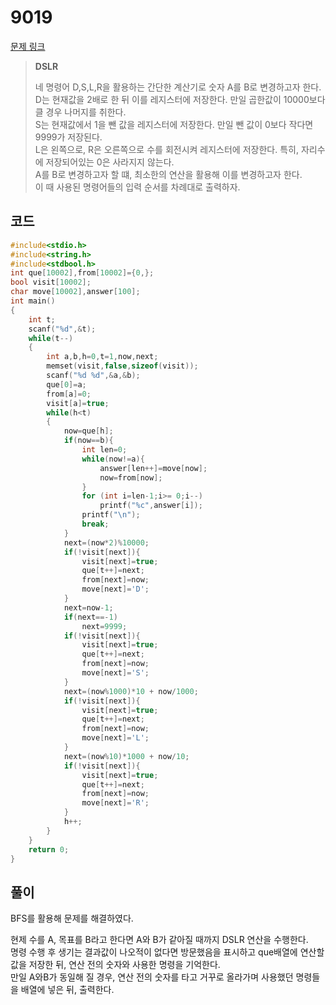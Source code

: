 # 9019

[문제 링크](https://www.acmicpc.net/problem/9019)

> __DSLR__
>
> 네 명령어 D,S,L,R을 활용하는 간단한 계산기로 숫자 A를 B로 변경하고자 한다.  
> D는 현재값을 2배로 한 뒤 이를 레지스터에 저장한다. 만일 곱한값이 10000보다 클 경우 나머지를 취한다.  
> S는 현재값에서 1을 뺀 값을 레지스터에 저장한다. 만일 뺀 값이 0보다 작다면 9999가 저장된다.  
> L은 왼쪽으로, R은 오른쪽으로 수를 회전시켜 레지스터에 저장한다. 특히, 자리수에 저장되어있는 0은 사라지지 않는다.  
> A를 B로 변경하고자 할 떄, 최소한의 연산을 활용해 이를 변경하고자 한다.  
> 이 때 사용된 명령어들의 입력 순서를 차례대로 출력하자.  

## 코드

```c
#include<stdio.h>
#include<string.h>
#include<stdbool.h>
int que[10002],from[10002]={0,};
bool visit[10002];
char move[10002],answer[100];
int main()
{
    int t;
    scanf("%d",&t);
    while(t--)
    {
        int a,b,h=0,t=1,now,next;
        memset(visit,false,sizeof(visit));
        scanf("%d %d",&a,&b);
        que[0]=a;
        from[a]=0;
        visit[a]=true;
        while(h<t)
        {
            now=que[h];
            if(now==b){
                int len=0;
                while(now!=a){
                    answer[len++]=move[now];
                    now=from[now];
                }
                for (int i=len-1;i>= 0;i--)
                    printf("%c",answer[i]);
                printf("\n");
                break;
            }
            next=(now*2)%10000;
            if(!visit[next]){
                visit[next]=true;
                que[t++]=next;
                from[next]=now;
                move[next]='D';
            }
            next=now-1;
            if(next==-1)
                next=9999;
            if(!visit[next]){
                visit[next]=true;
                que[t++]=next;
                from[next]=now;
                move[next]='S';
            }
            next=(now%1000)*10 + now/1000;
            if(!visit[next]){
                visit[next]=true;
                que[t++]=next;
                from[next]=now;
                move[next]='L';
            }
            next=(now%10)*1000 + now/10;
            if(!visit[next]){
                visit[next]=true;
                que[t++]=next;
                from[next]=now;
                move[next]='R';
            }
            h++;
        }
    }
    return 0;
}
```

## 풀이

BFS를 활용해 문제를 해결하였다.  

현제 수를 A, 목표를 B라고 한다면 A와 B가 같아질 때까지 DSLR 연산을 수행한다.  
명령 수행 후 생기는 결과값이 나오적이 없다면 방문했음을 표시하고 que배열에 연산할 값을 저장한 뒤,  연산 전의 숫자와 사용한 명령을 기억한다.  
만일 A와B가 동일해 질 경우, 연산 전의 숫자를 타고 거꾸로 올라가며 사용했던 명령들을 배열에 넣은 뒤, 출력한다.  
